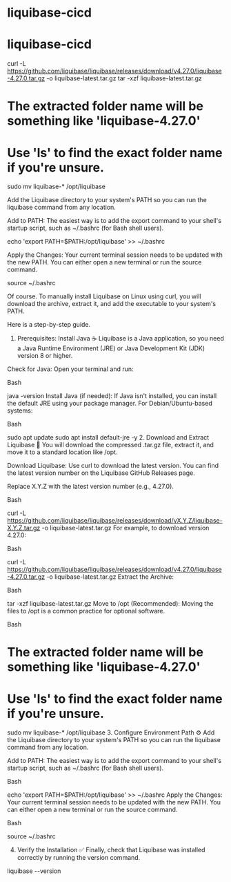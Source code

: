 ﻿# liquibase-cicd
# liquibase-cicd

curl -L https://github.com/liquibase/liquibase/releases/download/v4.27.0/liquibase-4.27.0.tar.gz -o liquibase-latest.tar.gz
tar -xzf liquibase-latest.tar.gz

# The extracted folder name will be something like 'liquibase-4.27.0'
# Use 'ls' to find the exact folder name if you're unsure.
sudo mv liquibase-* /opt/liquibase

Add the Liquibase directory to your system's PATH so you can run the liquibase command from any location.

Add to PATH: The easiest way is to add the export command to your shell's startup script, such as ~/.bashrc (for Bash shell users).

echo 'export PATH=$PATH:/opt/liquibase' >> ~/.bashrc


Apply the Changes: Your current terminal session needs to be updated with the new PATH. You can either open a new terminal or run the source command.

source ~/.bashrc

Of course. To manually install Liquibase on Linux using curl, you will download the archive, extract it, and add the executable to your system's PATH.

Here is a step-by-step guide.

1. Prerequisites: Install Java ☕
Liquibase is a Java application, so you need a Java Runtime Environment (JRE) or Java Development Kit (JDK) version 8 or higher.

Check for Java: Open your terminal and run:

Bash

java -version
Install Java (if needed): If Java isn't installed, you can install the default JRE using your package manager. For Debian/Ubuntu-based systems:

Bash

sudo apt update
sudo apt install default-jre -y
2. Download and Extract Liquibase 🐧
You will download the compressed .tar.gz file, extract it, and move it to a standard location like /opt.

Download Liquibase: Use curl to download the latest version. You can find the latest version number on the Liquibase GitHub Releases page.

Replace X.Y.Z with the latest version number (e.g., 4.27.0).

Bash

curl -L https://github.com/liquibase/liquibase/releases/download/vX.Y.Z/liquibase-X.Y.Z.tar.gz -o liquibase-latest.tar.gz
For example, to download version 4.27.0:

Bash

curl -L https://github.com/liquibase/liquibase/releases/download/v4.27.0/liquibase-4.27.0.tar.gz -o liquibase-latest.tar.gz
Extract the Archive:

Bash

tar -xzf liquibase-latest.tar.gz
Move to /opt (Recommended): Moving the files to /opt is a common practice for optional software.

Bash

# The extracted folder name will be something like 'liquibase-4.27.0'
# Use 'ls' to find the exact folder name if you're unsure.
sudo mv liquibase-* /opt/liquibase
3. Configure Environment Path ⚙️
Add the Liquibase directory to your system's PATH so you can run the liquibase command from any location.

Add to PATH: The easiest way is to add the export command to your shell's startup script, such as ~/.bashrc (for Bash shell users).

Bash

echo 'export PATH=$PATH:/opt/liquibase' >> ~/.bashrc
Apply the Changes: Your current terminal session needs to be updated with the new PATH. You can either open a new terminal or run the source command.

Bash

source ~/.bashrc

4. Verify the Installation ✅
Finally, check that Liquibase was installed correctly by running the version command.

liquibase --version
